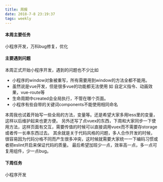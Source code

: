 ```yaml
---
title: 周报
date: 2018-7-8 23:19:37
tags: weekly
---
```


#### 本周主要任务

小程序开发，万科bug修复，优化

#### 主要遇到问题

本周正式开始小程序开发，遇到的问题也不少比如
- 小程序的window对象被重写，所有需要用到window的方法全都不能用。
- 虽然说是vue开发，但是很多vue的功能都无法使用 如 自定义指令、动画效果，vue-route等
- 生命周期中created会全局执行，不管在哪个页面。
- 小程序有些自带的关键词components不能使用相同命名

本周我也试着开始写一些全局的方法，变量等。还是希望大家多用less里的变量，这样以后维护起来也更方便。
另外还写了点vuex的东西，下周和大家同步一下使用方法，这样页面有交互，需要传值的时候可以直接调用vuex而不需要存storage或者传一长串东西过去。
其余就是关于代码风格的问题，多人合作开发的时候，很容易因为代码分格不同而产生很多冲突，这时候就需要大家统一一下编码习惯或者把eslint开启来保证代码的质量。
最后希望加班少一点，效率高一点，多一点可复用组件，少一点bug。

#### 下周任务

小程序开发
